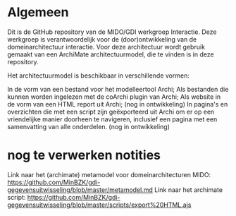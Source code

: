 # Algemeen
Dit is de GitHub repository van de MIDO/GDI werkgroep Interactie. Deze werkgroep is verantwoordelijk voor de (door)ontwikkeling van de domeinarchitectuur interactie. Voor deze architectuur wordt gebruik gemaakt van een ArchiMate architectuurmodel, die te vinden is in deze repository.

Het architectuurmodel is beschikbaar in verschillende vormen:

In de vorm van een bestand voor het modelleertool Archi;
Als bestanden die kunnen worden ingelezen met de coArchi plugin van Archi;
Als website in de vorm van een HTML report uit Archi; (nog in ontwikkeling)
In pagina's en overzichten die met een script zijn geëxporteerd uit Archi om er op een vriendelijke manier doorheen te navigeren, inclusief een pagina met een samenvatting van alle onderdelen. (nog in ontwikkeling)

# nog te verwerken notities
Link naar het (archimate) metamodel voor domeinarchitecturen MIDO: https://github.com/MinBZK/gdi-gegevensuitwisseling/blob/master/metamodel.md
Link naar het archimate script: https://github.com/MinBZK/gdi-gegevensuitwisseling/blob/master/scripts/export%20HTML.ajs
